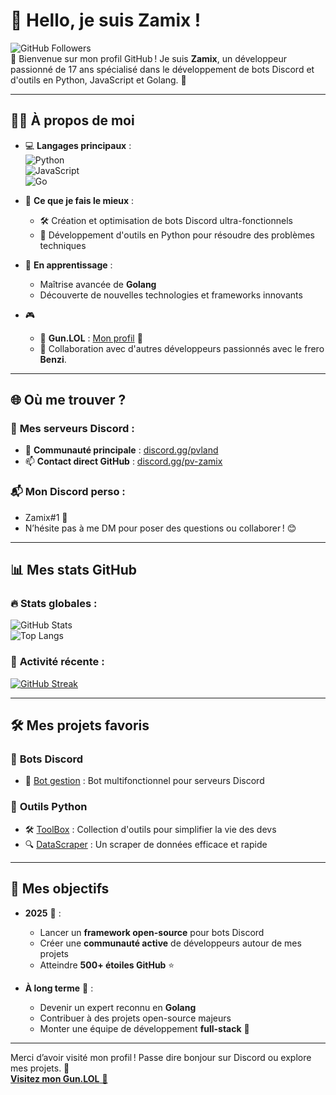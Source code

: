 # 👋 Hello, je suis **Zamix** !

![GitHub Followers](https://img.shields.io/github/followers/zamix?style=social)  
🌟 Bienvenue sur mon profil GitHub ! Je suis **Zamix**, un développeur passionné de 17 ans spécialisé dans le développement de bots Discord et d'outils en Python, JavaScript et Golang. 🚀

---

## 🧑‍💻 **À propos de moi**

- 💻 **Langages principaux** :  
  ![Python](https://img.shields.io/badge/-Python-3776AB?style=for-the-badge&logo=python&logoColor=white)  
  ![JavaScript](https://img.shields.io/badge/-JavaScript-F7DF1E?style=for-the-badge&logo=javascript&logoColor=black)  
  ![Go](https://img.shields.io/badge/-Golang-00ADD8?style=for-the-badge&logo=go&logoColor=white)

- 🤖 **Ce que je fais le mieux** :  
  - 🛠️ Création et optimisation de bots Discord ultra-fonctionnels  
  - 🔧 Développement d'outils en Python pour résoudre des problèmes techniques  

- 🌱 **En apprentissage** :  
  - Maîtrise avancée de **Golang**  
  - Découverte de nouvelles technologies et frameworks innovants  

- 🎮   
  - 🚀  **Gun.LOL** : [Mon profil](https://guns.bio/zamix) 🔫  
  - 🤝 Collaboration avec d'autres développeurs passionnés avec le frero **Benzi**.

---

## 🌐 **Où me trouver ?**

### 🎤 **Mes serveurs Discord :**  
- 🏡 **Communauté principale** : [discord.gg/pvland](https://discord.gg/pvland)  
- 📫 **Contact direct GitHub** : [discord.gg/pv-zamix](https://discord.gg/pv-zamix)  

### 📬 **Mon Discord perso** :  
- Zamix#1 💎  
- N’hésite pas à me DM pour poser des questions ou collaborer ! 😊  

---

## 📊 **Mes stats GitHub**

### 🔥 **Stats globales** :  
![GitHub Stats](https://github-readme-stats.vercel.app/api?username=zamix&show_icons=true&theme=radical)  
![Top Langs](https://github-readme-stats.vercel.app/api/top-langs/?username=zamix&layout=compact&theme=radical)  

### 🚀 **Activité récente** :  
[![GitHub Streak](https://github-readme-streak-stats.herokuapp.com/?user=zamix&theme=radical)](https://git.io/streak-stats)

---

## 🛠️ **Mes projets favoris**

### 🔧 **Bots Discord**
- 🤖 [Bot gestion](#) : Bot multifonctionnel pour serveurs Discord    

### 🧰 **Outils Python**
- 🛠️ [ToolBox](#) : Collection d'outils pour simplifier la vie des devs  
- 🔍 [DataScraper](#) : Un scraper de données efficace et rapide  

---

## 🌟 **Mes objectifs**
- **2025** 🎯 :  
  - Lancer un **framework open-source** pour bots Discord  
  - Créer une **communauté active** de développeurs autour de mes projets  
  - Atteindre **500+ étoiles GitHub** ⭐  

- **À long terme** 🌌 :  
  - Devenir un expert reconnu en **Golang**  
  - Contribuer à des projets open-source majeurs  
  - Monter une équipe de développement **full-stack** 💼  


---

Merci d’avoir visité mon profil ! Passe dire bonjour sur Discord ou explore mes projets. 🚀  
[**Visitez mon Gun.LOL** 🔫](https://guns.bio/zamix)
